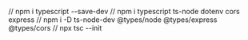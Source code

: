 //	npm i typescript --save-dev
//	npm i typescript ts-node dotenv cors express
//	npm i -D ts-node-dev @types/node @types/express @types/cors
//	npx tsc --init
